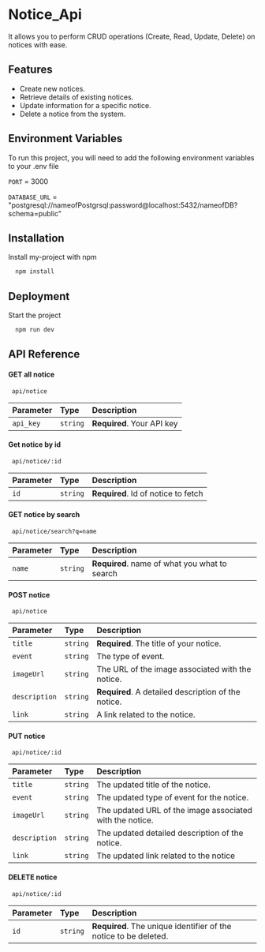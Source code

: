 
# Notice_Api

It allows you to perform CRUD operations (Create, Read, Update, Delete) on notices with ease.

## Features

- Create new notices.
- Retrieve details of existing notices.
- Update information for a specific notice.
- Delete a notice from the system.

## Environment Variables

To run this project, you will need to add the following environment variables to your .env file

`PORT` = 3000

`DATABASE_URL` = "postgresql://nameofPostgrsql:password@localhost:5432/nameofDB?schema=public"


## Installation

Install my-project with npm

```bash
  npm install 

```
    
## Deployment



Start the project 

```bash
  npm run dev
```


## API Reference

#### GET all notice

```http
 api/notice
```

| Parameter | Type     | Description                |
| :-------- | :------- | :------------------------- |
| `api_key` | `string` | **Required**. Your API key |

#### Get notice by id

```http
 api/notice/:id
```

| Parameter | Type     | Description                       |
| :-------- | :------- | :-------------------------------- |
| `id`      | `string` | **Required**. Id of notice to fetch |

#### GET notice by search

```http
 api/notice/search?q=name
```

| Parameter | Type     | Description                       |
| :-------- | :------- | :-------------------------------- |
| `name`      | `string` | **Required**. name of what you what to search |

#### POST notice

```http
 api/notice
```

| Parameter | Type     | Description                |
| :-------- | :------- | :------------------------- |
| `title` | `string` | **Required**. The title of your notice. |
| `event` | `string` | The type of event. |
| `imageUrl` | `string` | The URL of the image associated with the notice. |
| `description` | `string` | **Required**. A detailed description of the notice. |
| `link` | `string` | A link related to the notice. |


#### PUT notice

```http
 api/notice/:id
```

| Parameter | Type     | Description                |
| :-------- | :------- | :------------------------- |
| `title` | `string` | 	The updated title of the notice. |
| `event` | `string` | The updated type of event for the notice. |
| `imageUrl` | `string` | The updated URL of the image associated with the notice. |
| `description` | `string` |  The updated detailed description of the notice. |
| `link` | `string` | The updated link related to the notice |

#### DELETE notice

```http
 api/notice/:id
```

| Parameter | Type     | Description                                       |
| :-------- | :------- | :------------------------------------------------ |
| `id`      | `string` | **Required**. The unique identifier of the notice to be deleted. |




